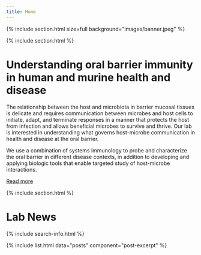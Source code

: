 ```yaml
---
title: Home
---
```

{% include section.html size=full background="images/banner.jpeg" %}

{% include section.html %}
# Understanding oral barrier immunity in human and murine health and disease

The relationship between the host and microbiota in barrier mucosal tissues is delicate and requires communication between microbes and host cells to initiate, adapt, and terminate responses in a manner that protects the host from infection and allows beneficial microbes to survive and thrive. Our lab is interested in understanding what governs host-microbe communication in health and disease at the oral barrier.

We use a combination of systems immunology to probe and characterize the oral barrier in different disease contexts, in addition to developing and applying biologic tools that enable targeted study of host-microbe interactions. 

[Read more](research)

{% include section.html %}

# <i class="fas fa-bullhorn"></i>Lab News

{% include search-info.html %}

{% include list.html data="posts" component="post-excerpt" %}